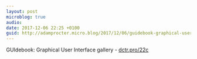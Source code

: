 ```yaml
---
layout: post
microblog: true
audio: 
date: 2017-12-06 22:25 +0100
guid: http://adamprocter.micro.blog/2017/12/06/guidebook-graphical-user.html
---
```

GUIdebook: Graphical User Interface gallery - [dctr.pro/22c](http://dctr.pro/22c)
